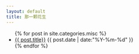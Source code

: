 ```yaml
---
layout: default
title: 那一颗花生
---
```


<ul class="post">
  {% for post in site.categories.misc %}
  <li>
    <a href="{{ post.url }}">{{ post.title}}</a>
    <span class="date" cate="{{ post.categories }}">
    {{ post.date | date:"%Y-%m-%d" }}</span>
  </li>
  {% endfor %}
</ul>
